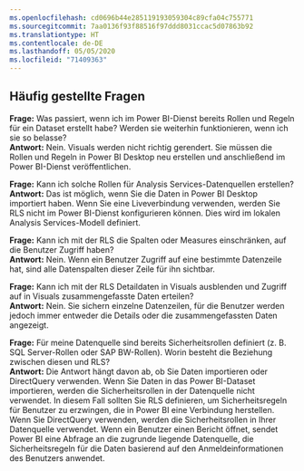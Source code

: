 ```yaml
---
ms.openlocfilehash: cd0696b44e285119193059304c89cfa04c755771
ms.sourcegitcommit: 7aa0136f93f88516f97ddd8031ccac5d07863b92
ms.translationtype: HT
ms.contentlocale: de-DE
ms.lasthandoff: 05/05/2020
ms.locfileid: "71409363"
---
```

## <a name="faq"></a>Häufig gestellte Fragen
**Frage:** Was passiert, wenn ich im Power BI-Dienst bereits Rollen und Regeln für ein Dataset erstellt habe? Werden sie weiterhin funktionieren, wenn ich sie so belasse?  
**Antwort:** Nein. Visuals werden nicht richtig gerendert. Sie müssen die Rollen und Regeln in Power BI Desktop neu erstellen und anschließend im Power BI-Dienst veröffentlichen.

**Frage:** Kann ich solche Rollen für Analysis Services-Datenquellen erstellen?  
**Antwort:** Das ist möglich, wenn Sie die Daten in Power BI Desktop importiert haben. Wenn Sie eine Liveverbindung verwenden, werden Sie RLS nicht im Power BI-Dienst konfigurieren können. Dies wird im lokalen Analysis Services-Modell definiert.

**Frage:** Kann ich mit der RLS die Spalten oder Measures einschränken, auf die Benutzer Zugriff haben?  
**Antwort:** Nein. Wenn ein Benutzer Zugriff auf eine bestimmte Datenzeile hat, sind alle Datenspalten dieser Zeile für ihn sichtbar.

**Frage:** Kann ich mit der RLS Detaildaten in Visuals ausblenden und Zugriff auf in Visuals zusammengefasste Daten erteilen?  
**Antwort:** Nein. Sie sichern einzelne Datenzeilen, für die Benutzer werden jedoch immer entweder die Details oder die zusammengefassten Daten angezeigt.

**Frage:** Für meine Datenquelle sind bereits Sicherheitsrollen definiert (z. B. SQL Server-Rollen oder SAP BW-Rollen). Worin besteht die Beziehung zwischen diesen und RLS?  
**Antwort:** Die Antwort hängt davon ab, ob Sie Daten importieren oder DirectQuery verwenden. Wenn Sie Daten in das Power BI-Dataset importieren, werden die Sicherheitsrollen in der Datenquelle nicht verwendet. In diesem Fall sollten Sie RLS definieren, um Sicherheitsregeln für Benutzer zu erzwingen, die in Power BI eine Verbindung herstellen. Wenn Sie DirectQuery verwenden, werden die Sicherheitsrollen in Ihrer Datenquelle verwendet. Wenn ein Benutzer einen Bericht öffnet, sendet Power BI eine Abfrage an die zugrunde liegende Datenquelle, die Sicherheitsregeln für die Daten basierend auf den Anmeldeinformationen des Benutzers anwendet.
